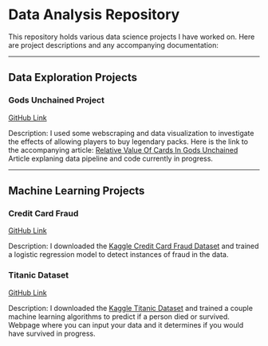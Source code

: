 # Data Analysis Repository

This repository holds various data science projects I have worked on. Here are project descriptions and any accompanying documentation:

---
## **Data Exploration Projects**

### Gods Unchained Project
[GitHub Link](https://github.com/jdmendoza/jdmendoza.github.io/tree/master/card_distribution)

Description: I used some webscraping and data visualization to investigate the effects of allowing players to buy legendary packs.
Here is the link to the accompanying article: [Relative Value Of Cards In Gods Unchained](https://medium.com/@jdannym93/relative-value-of-cards-in-gods-unchained-b875a1cee7e0)  
Article explaning data pipeline and code currently in progress. 

---
## **Machine Learning Projects**

### Credit Card Fraud 
[GitHub Link](https://github.com/jdmendoza/jdmendoza.github.io/tree/master/credit_card_fraud)

Description: I downloaded the [Kaggle Credit Card Fraud Dataset](https://github.com/jdmendoza/jdmendoza.github.io/tree/master/credit_card_fraud) and trained a logistic regression model to detect instances of fraud in the data. 

### Titanic Dataset
[GitHub Link](https://github.com/jdmendoza/jdmendoza.github.io/tree/master/titanic_dataset)

Description: I downloaded the [Kaggle Titanic Dataset](https://www.kaggle.com/c/titanic) and trained a couple machine learning algorithms to predict if a person died or survived. 
Webpage where you can input your data and it determines if you would have survived in progress.  
